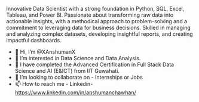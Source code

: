 Innovative Data Scientist with a strong foundation in Python, SQL, Excel, Tableau, and Power BI. Passionate about transforming raw data into actionable insights, with a methodical approach to problem-solving and a commitment to leveraging data for business decisions. Skilled in managing and analyzing complex datasets, developing insightful reports, and creating impactful dashboards.


- 👋 Hi, I’m @XAnshumanX
- 👀 I’m interested in Data Science and Data Analysis.
- 🌱 I have completed the Advanced Certification in Full Stack Data Science and AI (E&ICT) from IIT Guwahati.
- 💞️ I’m looking to collaborate on - Internships or Jobs
- 📫 How to reach me - Linkedin-  https://www.linkedin.com/in/anshumanchawhan/


<!---
XAnshumanX/XAnshumanX is a ✨ special ✨ repository because its `README.md` (this file) appears on your GitHub profile.
You can click the Preview link to take a look at your changes.
--->
